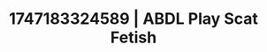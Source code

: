 ---
categories:
- Curvy goddess
- Mormon missionary
- Hidden desires
- Softcore vibes
- Titty fuck
image: /assets/images/1747183324589.webp
layout: post
seo:
  description: Featured content with exclusive Scat Fetish, ABDL Play. HD images available.
  keywords: Scat Fetish, ABDL Play
  og_image: /assets/images/1747183324589.webp
  schema_type: VisualArtwork
tags:
- ABDL Play
- Scat Fetish
- '#1747183324589'
title: 1747183324589 | ABDL Play Scat Fetish
---